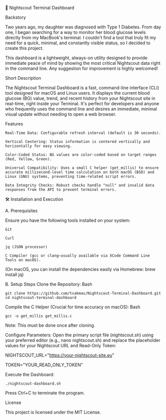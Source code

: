 🚀 Nightscout Terminal Dashboard

Backstory

Two years ago, my daughter was diagnosed with Type 1 Diabetes. From day one, I began searching for a way to monitor her blood glucose levels directly from my MacBook's terminal. I couldn't find a tool that truly fit my need for a quick, minimal, and constantly visible status, so I decided to create this project.

This dashboard is a lightweight, always-on utility designed to provide immediate peace of mind by showing the most critical Nightscout data right in the command line. Any suggestion for improvement is highly welcomed!

Short Description

The Nightscout Terminal Dashboard is a fast, command-line interface (CLI) tool designed for macOS and Linux users. It displays the current blood glucose (BG) value, trend, and recent history from your Nightscout site in real-time, right inside your Terminal. It's perfect for developers and anyone who frequently uses the command line and desires an immediate, minimal visual update without needing to open a web browser.

Features

    Real-Time Data: Configurable refresh interval (default is 30 seconds).

    Vertical Centering: Status information is centered vertically and horizontally for easy viewing.

    Color-Coded Status: BG values are color-coded based on target ranges (Red, Yellow, Green).

    Universal Compatibility: Uses a small C helper (get_millis) to ensure accurate millisecond-level time calculation on both macOS (BSD) and Linux (GNU) systems, preventing time-related script errors.

    Data Integrity Checks: Robust checks handle "null" and invalid data responses from the API to prevent terminal errors.

🛠️ Installation and Execution

A. Prerequisites

Ensure you have the following tools installed on your system:

    Git

    Curl

    jq (JSON processor)

    C Compiler (gcc or clang—usually available via XCode Command Line Tools on macOS).

(On macOS, you can install the dependencies easily via Homebrew: brew install jq)

B. Setup Steps
    Clone the Repository:
    Bash
    
    git clone https://github.com/tsakmas/Nightscout-Terminal-Dashboard.git
    cd nightscout-terminal-dashboard


Compile the C Helper (Crucial for time accuracy on macOS):
Bash

    gcc -o get_millis get_millis.c

Note: This must be done once after cloning.

Configure Parameters: Open the primary script file (nightscout.sh) using your preferred editor (e.g., nano nightscout.sh) and replace the placeholder values for your Nightscout URL and Read-Only Token:

NIGHTSCOUT_URL="https://your-nightscout-site.eu"

TOKEN="YOUR_READ_ONLY_TOKEN"

Execute the Dashboard:

    ./nightscout-dashboard.sh

Press Ctrl+C to terminate the program.

License

This project is licensed under the MIT License.
